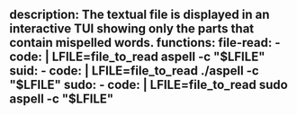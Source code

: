 description: The textual file is displayed in an interactive TUI showing only the parts that contain mispelled words.
functions:
  file-read:
    - code: |
        LFILE=file_to_read
        aspell -c "$LFILE"
  suid:
    - code: |
        LFILE=file_to_read
        ./aspell -c "$LFILE"
  sudo:
    - code: |
        LFILE=file_to_read
        sudo aspell -c "$LFILE"
---
